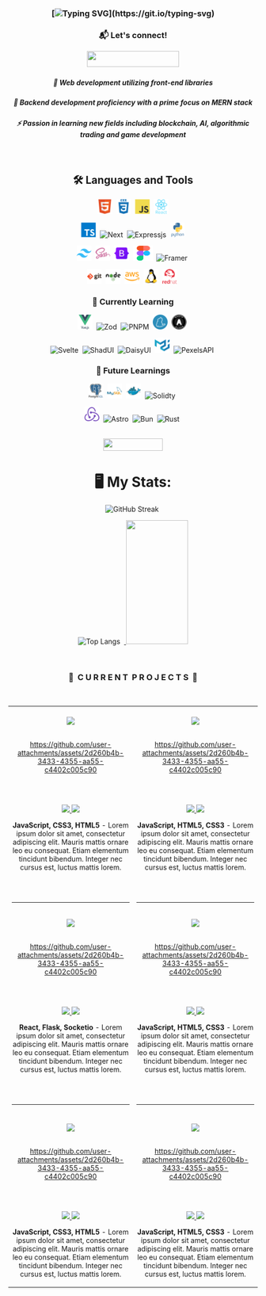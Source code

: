 <div id="header" align="center">
 <!-- <img src="https://media.giphy.com/media/CuuSHzuc0O166MRfjt/giphy.gif" width="325" height="300 "/>-->

 ### [![Typing SVG](https://readme-typing-svg.demolab.com?font=JetBrains+Mono&weight=500&size=21&duration=2500&pause=300&color=F7F7F7&background=000000&center=true&random=false&width=435&height=256&lines=%F0%9F%91%A8%E2%80%8D%F0%9F%92%BB+Hello+World!;%F0%9F%96%90%EF%B8%8F+The+names+Jason+(%F0%9F%9A%ABnot+json);%E2%98%95+And+I+am+an;%F0%9F%AA%84++Aspiring+Full-Stack+Developer!)](https://git.io/typing-svg)
<div id="badges">


 

  ### 📬 Let's connect! 
  <a href="mailto:jason.json@hotmail.com" title="Contact Me">
   <img src="https://img.shields.io/badge/Microsoft_Outlook-0078D4?style=for-the-badge&logo=microsoft-outlook&logoColor=white&" width="186" height="32"/>
  </a>
  <!--<a href="mailto:package.jason@protonmail.com">
    <img src="https://img.shields.io/badge/ProtonMail-8B89CC?style=for-the-badge&logo=protonmail&logoColor=white"/>
  </a>
  <a href="mailto:hellojason.json@gmail.com">
    <img src="https://img.shields.io/badge/Gmail-D14836?style=for-the-badge&logo=gmail&logoColor=white"/>
  </a>-->
</div>
  
##### :telescope: Web development utilizing front-end libraries

##### :seedling: Backend development proficiency with a prime focus on MERN stack

##### :zap: Passion in learning new fields including blockchain, AI, algorithmic trading and game development

<br>

## :hammer_and_wrench: Languages and Tools

<div>

  <img src="https://github.com/devicons/devicon/blob/master/icons/html5/html5-original.svg" title="HTML5" alt="HTML" width="30" height="30"/>&nbsp;
  <img src="https://github.com/devicons/devicon/blob/master/icons/css3/css3-plain-wordmark.svg"  title="CS3" alt="CSS" width="30" height="30"/>&nbsp;
  <img src="https://github.com/devicons/devicon/blob/master/icons/javascript/javascript-original.svg" title="JavaScript" alt="JavaScript" width="30" height="30"/>&nbsp;
  <img src="https://github.com/devicons/devicon/blob/master/icons/react/react-original-wordmark.svg" title="React" alt="React" width="30" height="30"/>

  <img src="https://github.com/devicons/devicon/blob/master/icons/typescript/typescript-original.svg" title="Typescript" alt="Typescript" width="30" height="30"/>&nbsp;
  <img src="https://img.icons8.com/nolan/64/nextjs.png" title="Next" alt="Next" width="30" height="30"/>&nbsp;
  <img src="https://ajeetchaulagain.com/static/7cb4af597964b0911fe71cb2f8148d64/8d565/express-js.webp" title="Expressjs" alt="Expressjs" width="30" height="30"/>&nbsp;
  <img src="https://github.com/devicons/devicon/blob/master/icons/python/python-original-wordmark.svg" title="Python" alt="Python" width="30" height="30"/>

  <img src="https://github.com/devicons/devicon/blob/master/icons/tailwindcss/tailwindcss-original.svg" title="TailwindCSS" alt="TailwindCSS" width="30" height="30"/>&nbsp;
  <img src="https://github.com/devicons/devicon/blob/master/icons/sass/sass-original.svg" title="Sass" alt="Sass" width="30" height="30"/>&nbsp;
  <img src="https://github.com/devicons/devicon/blob/master/icons/bootstrap/bootstrap-original.svg"  title="Bootstrap" alt="Bootstrap" width="30" height="30"/>&nbsp;
  <img src="https://github.com/devicons/devicon/blob/master/icons/figma/figma-original.svg" title="Figma" alt="Figma" width="40" height="30"/>&nbsp;
  <img src="https://cdn.worldvectorlogo.com/logos/framer-motion.svg" title="Framer" alt="Framer" width="30" height="30"/>&nbsp;

  <img src="https://github.com/devicons/devicon/blob/master/icons/git/git-original-wordmark.svg" title="Git" alt="Git" width="30" height="30"/>&nbsp;
  <img src="https://github.com/devicons/devicon/blob/master/icons/nodejs/nodejs-original-wordmark.svg" title="NodeJS" alt="NodeJS" width="30" height="30"/>&nbsp;
  <img src="https://github.com/devicons/devicon/blob/master/icons/amazonwebservices/amazonwebservices-plain-wordmark.svg" title="AWS" alt="AWS" width="30" height="30"/>&nbsp;
  <img src="https://github.com/devicons/devicon/blob/master/icons/linux/linux-original.svg" title="Linux" alt="Linux" width="30" height="30"/>&nbsp;
  <img src="https://github.com/devicons/devicon/blob/master/icons/redhat/redhat-plain-wordmark.svg" title="Redhat" alt="Redhat" width="30" height="30"/>&nbsp;
 
</div>

### 📆 Currently Learning 

<div>
  <img src="https://github.com/devicons/devicon/blob/master/icons/vuejs/vuejs-original-wordmark.svg" title="OAuth" alt="OAuth" width="30" height="30"/>&nbsp;
  <img src="https://zod.dev/logo.svg" title="Zod" alt="Zod" width="30" height="30"/>&nbsp;
  <img src="https://pnpm.io/assets/images/pnpm-light-477811893d2e1c4ad4b10345c442282e.svg" title="PNPM" alt="PNPM" width="30" height="30"/>&nbsp;
  <img src="https://github.com/devicons/devicon/blob/master/icons/yarn/yarn-original.svg" title="Yarn" alt="Yarn" width="30" height="30"/>&nbsp;
  <img src="https://github.com/devicons/devicon/blob/master/icons/oauth/oauth-original.svg" title="OAuth" alt="OAuth" width="30" height="30"/>&nbsp;


  <img src="https://bestofjs.org/logos/svelte.dark.svg" title="Svelte" alt="Svelte" width="30" height="30"/>&nbsp;
  <img src="https://avatars.githubusercontent.com/u/139895814?s=280&v=4" title="ShadUI" alt="ShadUI" width="30" height="30"/>&nbsp;
  <img src="https://bestofjs.org/logos/daisy.dark.svg" title="DaisyUI" alt="DaisyUI" width="30" height="30"/>&nbsp;
  <img src="https://github.com/devicons/devicon/blob/master/icons/materialui/materialui-original.svg" title="MaterialUI" alt="MaterialUI" width="30" height="30"/>&nbsp;
  <img src="https://play-lh.googleusercontent.com/KtFwMsqVzBBpTFc8vR5SZRCNBvqknlWurnzTRl4J-2kdZhoM04LjklX9Vh8pl-fYfpU" title="PexelsAPI" alt="PexelsAPI" width="30" height="30"/>&nbsp;

</div>

### 📌 Future Learnings
<div>
  <img src="https://github.com/devicons/devicon/blob/master/icons/postgresql/postgresql-original-wordmark.svg" title="PostGreSQL" alt="PostGreSQL" width="30" height="30"/>&nbsp;
  <img src="https://github.com/devicons/devicon/blob/master/icons/mysql/mysql-original-wordmark.svg" title="MySQL" alt="MySQL" width="30" height="30"/>&nbsp;
  <img src="https://github.com/devicons/devicon/blob/master/icons/docker/docker-original.svg" title="Docker" alt="Docker" width="30" height="30"/>&nbsp;
  <img src="https://soliditylang.org/assets/siteicon.svg" title="Solidty" alt="Solidty" width="30" height="30"/>&nbsp;

  <img src="https://github.com/devicons/devicon/blob/master/icons/redux/redux-original.svg" title="Redux" alt="Redux" width="30" height="30"/>&nbsp;
  <img src="https://img.icons8.com/nolan/64/astro-js.png" title="Astro" alt="Astro" width="30" height="30"/>&nbsp;
  <img src="https://bestofjs.org/logos/bun.dark.svg" title="Bun"  alt="Bun" width="30" height="30"/>&nbsp;
  <img src="https://cdn.iconscout.com/icon/free/png-512/free-rust-3627930-3029156.png?f=webp&w=256" title="Rust"  alt="Rust" width="30" height="30"/>&nbsp;
  <!--  <img src="https://github.com/devicons/devicon/blob/master/icons/go/go-original-wordmark.svg" title="Go" alt="Go" width="30" height="30"/>&nbsp;-->
</div>

<br>

<div>
<img src="https://komarev.com/ghpvc/?username=Jaycelab&style=flat-square&color=blue" alt="" width="120" height="25"/>
</div>

# 🖥️ My Stats:

<div>
<!-- <img src="https://www.codewars.com/users/Jaycelab/badges/micro" title="Codwars Stats" alt="Codwars Stats" width="115" height="20" />&nbsp;-->
<!--![Codewars Stats](https://www.codewars.com/users/Jaycelab/badges/micro)-->
<!--!<img src="https://wakatime.com/badge/user/7071ed70-81fb-4de8-83eb-973828aa14b2.svg" title="Waka Time" alt="Waka Time" width="155" height="25" />&nbsp;-->
<!--![wakatime](https://wakatime.com/badge/user/7071ed70-81fb-4de8-83eb-973828aa14b2.svg)-->



  ![GitHub Streak](http://github-readme-streak-stats.herokuapp.com?user=jaycelab&theme=dark&background=000000&hide_border=true)&nbsp;
  <!--![My Github Stats](https://github-readme-stats.vercel.app/api?username=jaycelab&show_icons=true&theme=dark&background=000000&hide_border=true)-->
  ![Top Langs](https://github-readme-stats.vercel.app/api/top-langs/?username=jaycelab&layout=donut&theme=dark&background=000000&hide_border=true)&nbsp;&nbsp;<a href="https://typingstats.com/profile/jaycelab&ref=badge" target="_top">
  <img src="https://data.typeracer.com/misc/badge?user=jaycelab" border="0" width="125" height="250"  />
  </a>  
 <!--[![Wakatime stats](https://github-readme-stats.vercel.app/api/wakatime?username=jaycelab&layout=compact&theme=dark&background=000000&hide_border=true)](https://wakatime.com/@jaycelab)-->

</div>  

<!--### :writing_hand: Blog Posts : TD: updated feed api-->
<!-- BLOG-POST-LIST:START -->
<!-- BLOG-POST-LIST:END -->

<!--Current Repo-->
<br>

<h3 align="center">🥅&nbsp;&nbsp;C U R R E N T&nbsp; P R O J E C T S&nbsp;&nbsp;🥅</h3>

<br>
<!--1st Row-->
<div align="center">
<table>
<tr>
<td width="50%">
<div align="center" >  
 
 <br>
 
  <a align="center" href="https://github.com/Jaycelab/Portfolio" title="Main Portfolio">
    <img align="center" height="115" src="https://github-readme-stats-git-masterrstaa-rickstaa.vercel.app/api/pin/?username=Jaycelab&description=test2&repo=Portfolio&theme=dark&icon_color=a91717&background=000000&hide_border=true">
  </a>

<br>
<br>

https://github.com/user-attachments/assets/2d260b4b-3433-4355-aa55-c4402c005c90

<br>
<br>
<p>
  <a href="https://github.com" target="_blank">
  
<img src="https://img.shields.io/badge/Code-black?style=for-the-badge&logo=github"/>
    
<a href="https://github.com" target="_blank">
<img src="https://img.shields.io/badge/-website-green?style=for-the-badge&color=cb7e67"/>
</a>
</p>
<p><strong>JavaScript, CSS3, HTML5</strong> - 
Lorem ipsum dolor sit amet, consectetur adipiscing elit. Mauris mattis ornare leo eu consequat. Etiam elementum tincidunt bibendum. Integer nec cursus est, luctus mattis lorem.</p>
</div>

<br>
<br>
<hr>

<div align="center" >  

  <br>
 
 <a align="center" href="https://github.com/Jaycelab/Fur-City-Adoption-Express" title="Pet Adoption">
    <img align="center" height="115" src="https://github-readme-stats-git-masterrstaa-rickstaa.vercel.app/api/pin/?username=Jaycelab&description=test2&repo=Fur-City-Adoption-Express&theme=dark&icon_color=00FF00&background=000000&hide_border=true">
  </a>
  
<br>
<br>

https://github.com/user-attachments/assets/2d260b4b-3433-4355-aa55-c4402c005c90
  
<br>
<br>
<p>
  <a href="https://github.com" target="_blank">
  
<img src="https://img.shields.io/badge/Code-black?style=for-the-badge&logo=github"/>
    
<a href="https://github.com" target="_blank">
<img src="https://img.shields.io/badge/-website-green?style=for-the-badge&color=cb7e67"/>
</a>
</p>
<p><strong>React, Flask, Socketio</strong> - 
Lorem ipsum dolor sit amet, consectetur adipiscing elit. Mauris mattis ornare leo eu consequat. Etiam elementum tincidunt bibendum. Integer nec cursus est, luctus mattis lorem.</p>

<br>
<br>
<hr>

</div>


</td>



<td width="50%">
<div align="center" >  

 <br>
 
 <a align="center" href="https://github.com/Jaycelab/Portfolio-2" title="Mini Portfolio">
    <img align="center" height="115" src="https://github-readme-stats-git-masterrstaa-rickstaa.vercel.app/api/pin/?username=Jaycelab&description=test&repo=Portfolio-2&theme=dark&icon_color=a91717&background=000000&hide_border=true">
  </a>
 
<br>
<br>

https://github.com/user-attachments/assets/2d260b4b-3433-4355-aa55-c4402c005c90
  
<br>
<br>
<p>
<a href="https://github.com" target="_blank">
<img src="https://img.shields.io/badge/Code-black?style=for-the-badge&logo=github"/>
</a>  
<a href="https://github.com" target="_blank">
<img src="https://img.shields.io/badge/-website-green?style=for-the-badge&color=cb7e67"/>
</a>
</p>
<p><strong>JavaScript, HTML5, CSS3</strong> - 
Lorem ipsum dolor sit amet, consectetur adipiscing elit. Mauris mattis ornare leo eu consequat. Etiam elementum tincidunt bibendum. Integer nec cursus est, luctus mattis lorem.</p>
</div>

<br>
<br>
<hr>


<div align="center" >  

 <br>
 
  <a align="center" href="https://github.com/Jaycelab/X-MERN-Clone" title="X Clone">
    <img align="center" height="115" src="https://github-readme-stats-git-masterrstaa-rickstaa.vercel.app/api/pin/?username=Jaycelab&description=test&repo=X-MERN-Clone&theme=dark&icon_color=00FF00&background=000000&hide_border=true">
  </a>
 
<br>
<br>

https://github.com/user-attachments/assets/2d260b4b-3433-4355-aa55-c4402c005c90
  
<br>
<br>
<p>
<a href="https://github.com" target="_blank">
<img src="https://img.shields.io/badge/Code-black?style=for-the-badge&logo=github"/>
</a>  
<a href="https://github.com" target="_blank">
<img src="https://img.shields.io/badge/-website-green?style=for-the-badge&color=cb7e67"/>
</a>
</p>
<p><strong>JavaScript, HTML5, CSS3</strong> - 
Lorem ipsum dolor sit amet, consectetur adipiscing elit. Mauris mattis ornare leo eu consequat. Etiam elementum tincidunt bibendum. Integer nec cursus est, luctus mattis lorem.</p>

<br>
<br>
<hr>

<div align="center">



<tr>
<td width="50%">
<div align="center" >  

 <br>
 
  <a align="center" href="https://github.com/Jaycelab/Crypto-Tracker" title="Crypto Tracker">
    <img align="center" height="115" src="https://github-readme-stats-git-masterrstaa-rickstaa.vercel.app/api/pin/?username=Jaycelab&description=test2&repo=Crypto-Tracker&theme=dark&icon_color=00BFFF&background=000000&hide_border=true">
  </a>
  
<br>
<br>

https://github.com/user-attachments/assets/2d260b4b-3433-4355-aa55-c4402c005c90
  
<br>
<br>
<p>
  <a href="https://github.com" target="_blank">
  
<img src="https://img.shields.io/badge/Code-black?style=for-the-badge&logo=github"/>
    
<a href="https://github.com" target="_blank">
<img src="https://img.shields.io/badge/-website-green?style=for-the-badge&color=cb7e67"/>
</a>
</p>
<p><strong>JavaScript, CSS3, HTML5</strong> - 
Lorem ipsum dolor sit amet, consectetur adipiscing elit. Mauris mattis ornare leo eu consequat. Etiam elementum tincidunt bibendum. Integer nec cursus est, luctus mattis lorem.</p>
</div>

<td width="50%">
<div align="center" >  

  <br>
  
  <a align="center" href="https://github.com/Jaycelab/Quiz-App" title="Quiz-App">
    <img align="center" height="115" src="https://github-readme-stats-git-masterrstaa-rickstaa.vercel.app/api/pin/?username=Jaycelab&description=test1&repo=Quiz-App&theme=dark&icon_color=00BFFF&background=000000&hide_border=true">
  </a>
 
<br>
<br>

https://github.com/user-attachments/assets/2d260b4b-3433-4355-aa55-c4402c005c90
  
<br>
<br>
<p>
<a href="https://github.com" target="_blank">
<img src="https://img.shields.io/badge/Code-black?style=for-the-badge&logo=github"/>
</a>  
<a href="https://github.com" target="_blank">
<img src="https://img.shields.io/badge/-website-green?style=for-the-badge&color=cb7e67"/>
</a>
</p>
<p><strong>JavaScript, HTML5, CSS3</strong> - 
Lorem ipsum dolor sit amet, consectetur adipiscing elit. Mauris mattis ornare leo eu consequat. Etiam elementum tincidunt bibendum. Integer nec cursus est, luctus mattis lorem.</p>
</div>
</td>
</div>
<!--



<!--Fourth Row
<div width="100%" align="center">
  <a align="center" href="https://github.com/Jaycelab/Food-MERN-App-FE" title="Food App FE">
    <img align="center" height="115" src="https://github-readme-stats-git-masterrstaa-rickstaa.vercel.app/api/pin/?username=Jaycelab&description=test&repo=Food-MERN-App-FE&theme=dark&icon_color=FFD700&background=000000&hide_border=true">
  </a>
  &nbsp;&nbsp;&nbsp;
  <a align="center" href="https://github.com/Jaycelab/Food-MERN-App-BE" title="Food App BE">
    <img align="center" height="115" src="https://github-readme-stats-git-masterrstaa-rickstaa.vercel.app/api/pin/?username=Jaycelab&description=test&repo=Food-MERN-App-BE&theme=dark&icon_color=FFD700&background=000000&hide_border=true">
  </a>
</div>-->


<!-- <h4 align="center" >
<a href="https://github.com/Jaycelab?tab=repositories" color="white" title="Show More" width="125" height="20"  >🔎 SHOW MORE</a>->
 

<!--
[![Linkedin Badge](https://img.shields.io/badge/-Connect-blue?style=round&logo=Linkedin&logoColor=white)](mailto:jason.json@hotmail.com)
<div id="yourLocalCodingG">
<img src="https://i.ibb.co/7GMbVXH/GQBvslg-WYAAAsw-S.png" width="130" height="55 "/>
</div>-->
